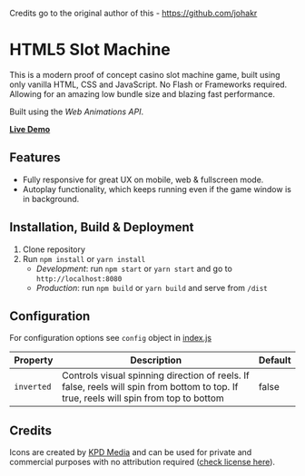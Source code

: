 Credits go to the original author of this - https://github.com/johakr

# HTML5 Slot Machine

This is a modern proof of concept casino slot machine game, built using only vanilla HTML, CSS and JavaScript.
No Flash or Frameworks required. Allowing for an amazing low bundle size and blazing fast performance.

Built using the _Web Animations API_.

**[Live Demo](https://johakr.github.io/html5-slot-machine/)**

## Features

* Fully responsive for great UX on mobile, web & fullscreen mode.
* Autoplay functionality, which keeps running even if the game window is in background.

## Installation, Build & Deployment

1. Clone repository
2. Run `npm install` or `yarn install`
   * _Development_: run `npm start` or `yarn start` and go to `http://localhost:8080`
   * _Production_: run `npm build` or `yarn build` and serve from `/dist`

## Configuration

For configuration options see `config` object in [index.js](https://github.com/johakr/html5-slot-machine/blob/master/src/js/index.js)

| Property   | Description                                                                                                                            | Default |
| ---------- | -------------------------------------------------------------------------------------------------------------------------------------- | ------- |
| `inverted` | Controls visual spinning direction of reels. If false, reels will spin from bottom to top. If true, reels will spin from top to bottom | false   |

## Credits

Icons are created by [KPD Media](https://dribbble.com/shots/3517520-Star-Wars) and can be used for private and commercial purposes with no attribution required ([check license here](https://iconstore.co/icons/10-star-wars-icons/)).
